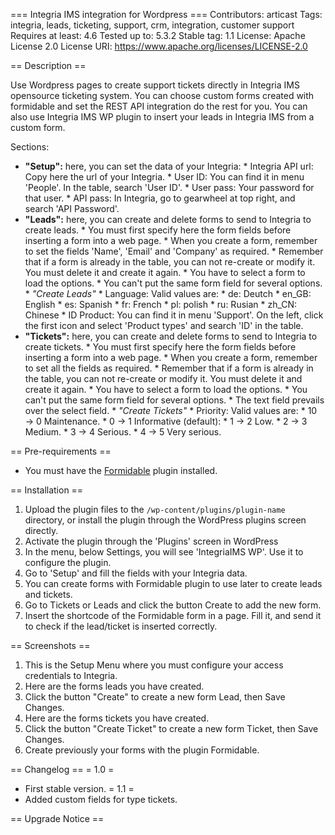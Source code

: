 === Integria IMS integration for Wordpress ===
Contributors: articast 
Tags: integria, leads, ticketing, support, crm, integration, customer support
Requires at least: 4.6
Tested up to: 5.3.2
Stable tag: 1.1
License: Apache License 2.0
License URI: https://www.apache.org/licenses/LICENSE-2.0

== Description ==

Use Wordpress pages to create support tickets directly in Integria IMS opensource ticketing system. You can choose custom forms created with formidable and set the REST API integration do the rest for you. You can also use Integria IMS WP plugin to insert your leads in Integria IMS from a custom form. 

Sections:

*	__"Setup":__ here, you can set the data of your Integria:
		*	Integria API url: Copy here the url of your Integria.
		*	User ID: You can find it in menu 'People'. In the table, search 'User ID'.
		*	User pass: Your password for that user.
		*	API pass: In  Integria, go to gearwheel at top right, and search 'API Password'.
*	__"Leads":__ here, you can create and delete forms to send to Integria to create leads.
		*	You must first specify here the form fields before inserting a form into a web page.
		*	When you create a form, remember to set the fields 'Name', 'Email' and 'Company' as required.
		*	Remember that if a form is already in the table, you can not re-create or modify it. You must delete it and create it again.
		*	You have to select a form to load the options.
		*	You can't put the same form field for several options.
		*	_"Create Leads"_
			*	Language: Valid values are:
				*	de: Deutch
				*	en_GB: English
				*	es: Spanish
				*	fr: French
				*	pl: polish
				*	ru: Rusian
				*	zh_CN: Chinese
			*	ID Product: You can find it in menu 'Support'. On the left, click the first icon and select 'Product types' and search 'ID' in the table.
*	__"Tickets":__ here, you can create and delete forms to send to Integria to create tickets.
		*	You must first specify here the form fields before inserting a form into a web page.
		*	When you create a form, remember to set all the fields as required.
		*	Remember that if a form is already in the table, you can not re-create or modify it. You must delete it and create it again.
		*	You have to select a form to load the options.
		*	You can't put the same form field for several options.
		*	The text field prevails over the select field.
		*	_"Create Tickets"_
			*	Priority: Valid values are:
				*	10 → 0 Maintenance.
				*	0 → 1 Informative (default):
				*	1 → 2 Low.
				*	2 → 3 Medium.
				*	3 → 4 Serious.
				*	4 → 5 Very serious.

== Pre-requirements ==
*	You must have the [Formidable](https://es.wordpress.org/plugins/formidable/ "Formidable") plugin installed.

== Installation ==
1.	Upload the plugin files to the `/wp-content/plugins/plugin-name` directory, or install the plugin through the WordPress plugins screen directly.
2.	Activate the plugin through the 'Plugins' screen in WordPress
3.	In the menu, below Settings, you will see 'IntegriaIMS WP'. Use it to configure the plugin.
4.	Go to 'Setup' and fill the fields with your Integria data.
5.	You can create forms with Formidable plugin to use later to create leads and tickets.
6.	Go to Tickets or Leads and click the button Create to add the new form.
7.	Insert the shortcode of the Formidable form in a page. Fill it, and send it to check if the lead/ticket is inserted correctly.

== Screenshots ==
1.	This is the Setup Menu where you must configure your access credentials to Integria.
2.	Here are the forms leads you have created.
3.	Click the button "Create" to create a new form Lead, then Save Changes.
4.	Here are the forms tickets you have created.
5.	Click the button "Create Ticket" to create a new form Ticket, then Save Changes.
6.	Create previously your forms with the plugin Formidable.


== Changelog ==
= 1.0 =
* First stable version.
= 1.1 =
* Added custom fields for type tickets.


== Upgrade Notice ==



